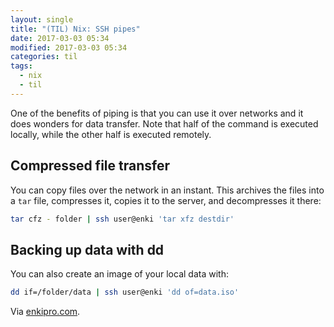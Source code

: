 ```yaml
---
layout: single
title: "(TIL) Nix: SSH pipes"
date: 2017-03-03 05:34
modified: 2017-03-03 05:34
categories: til
tags:
  - nix
  - til
---
```


One of the benefits of piping is that you can use it over networks and it does wonders for
data transfer. Note that half of the command is executed locally, while the other half is
executed remotely.

## Compressed file transfer

You can copy files over the network in an instant. This archives the files into a
`tar` file, compresses it, copies it to the server, and decompresses it there:

```bash
tar cfz - folder | ssh user@enki 'tar xfz destdir'
```

## Backing up data with dd

You can also create an image of your local data with:

```bash
dd if=/folder/data | ssh user@enki 'dd of=data.iso'
```

Via [enkipro.com](https://enkipro.com/insight/56f52b879d23a008008ae28f).
